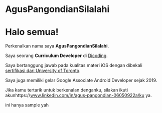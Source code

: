 # AgusPangondianSilalahi
# Halo semua! 

Perkenalkan nama saya **AgusPangondianSilalahi**.<br>

Saya seorang **Curriculum Developer** di [Dicoding](https://www.dicoding.com/).<br>

Saya bertanggung jawab pada kualitas materi iOS dengan dibekali [sertifikasi dari University of Toronto](https://www.coursera.org/account/accomplishments/specialization/CLKJD8XBXJ3M).<br>

Saya juga memiliki gelar Google Associate Android Developer sejak 2019.<br>

Jika kamu tertarik untuk berkenalan denganku, silakan ikuti akunhttps://www.linkedin.com/in/agus-pangondian-06050922a/ku ya.



ini hanya sample yah 
